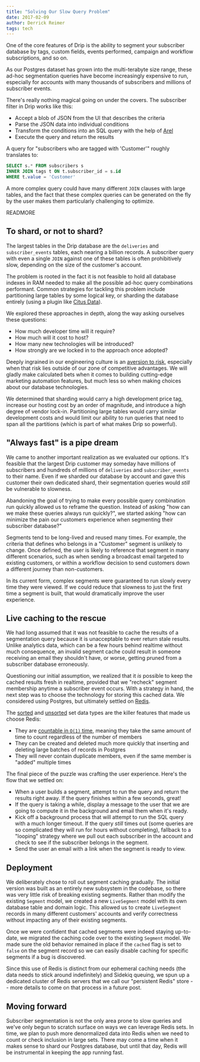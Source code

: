 ```yaml
---
title: "Solving Our Slow Query Problem"
date: 2017-02-09
author: Derrick Reimer
tags: tech
---
```


One of the core features of Drip is the ability to segment your subscriber database by tags, custom fields, events performed, campaign and workflow subscriptions, and so on.

As our Postgres dataset has grown into the multi-terabyte size range, these ad-hoc segmentation queries have become increasingly expensive to run, especially for accounts with many thousands of subscribers and millions of subscriber events.

There's really nothing magical going on under the covers. The subscriber filter in Drip works like this:

- Accept a blob of JSON from the UI that describes the criteria
- Parse the JSON data into individual conditions
- Transform the conditions into an SQL query with the help of [Arel](https://github.com/rails/arel)
- Execute the query and return the results

A query for "subscribers who are tagged with 'Customer'" roughly translates to:

```sql
SELECT s.* FROM subscribers s
INNER JOIN tags t ON t.subscriber_id = s.id
WHERE t.value = 'Customer'
```

A more complex query could have many different `JOIN` clauses with large tables, and the fact that these complex queries can be generated on the fly by the user makes them particularly challenging to optimize.

READMORE

## To shard, or not to shard?

The largest tables in the Drip database are the `deliveries` and `subscriber_events` tables, each nearing a billion records. A subscriber query with even a single `JOIN` against one of these tables is often prohibitively slow, depending on the size of the customer's account.

The problem is rooted in the fact it is not feasible to hold all database indexes in RAM needed to make all the possible ad-hoc query combinations performant. Common strategies for tackling this problem include partitioning large tables by some logical key, or sharding the database entirely (using a plugin like [Citus Data](https://www.citusdata.com/)).

We explored these approaches in depth, along the way asking ourselves these questions:

- How much developer time will it require?
- How much will it cost to host?
- How many new technologies will be introduced?
- How strongly are we locked in to the approach once adopted?

Deeply ingrained in our engineering culture is an [aversion to risk](http://www.scalingsaas.com/posts/choosing-the-perfect-tech-stack/), especially when that risk lies outside of our zone of competitive advantages. We will gladly make calculated bets when it comes to building cutting-edge marketing automation features, but much less so when making choices about our database technologies.

We determined that sharding would carry a high development price tag, increase our hosting cost by an order of magnitude, and introduce a high degree of vendor lock-in. Partitioning large tables would carry similar development costs and would limit our ability to run queries that need to span all the partitions (which is part of what makes Drip so powerful).

## "Always fast" is a pipe dream

We came to another important realization as we evaluated our options. It's feasible that the largest Drip customer may someday have millions of subscribers and hundreds of millions of `deliveries` and `subscriber_events` to their name. Even if we sharded our database by account and gave this customer their own dedicated shard, their segmentation queries would _still_ be vulnerable to slowness.

Abandoning the goal of trying to make every possible query combination run quickly allowed us to reframe the question. Instead of asking "how can we make these queries always run quickly?", we started asking "how can minimize the pain our customers experience when segmenting their subscriber database?"

Segments tend to be long-lived and reused many times. For example, the criteria that defines who belongs in a "Customer" segment is unlikely to change. Once defined, the user is likely to reference that segment in many different scenarios, such as when sending a broadcast email targeted to existing customers, or within a workflow decision to send customers down a different journey than non-customers.

In its current form, complex segments were guaranteed to run slowly every time they were viewed. If we could reduce that slowness to just the first time a segment is built, that would dramatically improve the user experience.

## Live caching to the rescue

We had long assumed that it was not feasible to cache the results of a segmentation query because it is unacceptable to ever return stale results. Unlike analytics data, which can be a few hours behind realtime without much consequence, an invalid segment cache could result in someone receiving an email they shouldn't have, or worse, getting pruned from a subscriber database erroneously.

Questioning our initial assumption, we realized that it _is_ possible to keep the cached results fresh in realtime, provided that we "recheck" segment membership anytime a subscriber event occurs. With a strategy in hand, the next step was to choose the technology for storing this cached data. We considered using Postgres, but ultimately settled on [Redis](https://redis.io/).

The [sorted](https://redis.io/commands#sorted_set) and [unsorted](https://redis.io/commands#set) set data types are the killer features that made us choose Redis:

- They are [countable in `O(1)` time](https://redis.io/commands/scard), meaning they take the same amount of time to count regardless of the number of members
- They can be created and deleted much more quickly that inserting and deleting large batches of records in Postgres
- They will never contain duplicate members, even if the same member is "added" multiple times

The final piece of the puzzle was crafting the user experience. Here's the flow that we settled on:

- When a user builds a segment, attempt to run the query and return the results right away. If the query finishes within a few seconds, great!
- If the query is taking a while, display a message to the user that we are going to compute it in the background and email them when it's ready.
- Kick off a background process that will attempt to run the SQL query with a much longer timeout. If the query _still_ times out (some queries are so complicated they will run for hours without completing), fallback to a "looping" strategy where we pull out each subscriber in the account and check to see if the subscriber belongs in the segment.
- Send the user an email with a link when the segment is ready to view.

## Deployment

We deliberately chose to roll out segment caching gradually. The initial version was built as an entirely new subsystem in the codebase, so there was very little risk of breaking existing segments. Rather than modify the existing `Segment` model, we created a new `LiveSegment` model with its own database table and domain logic. This allowed us to create `LiveSegment` records in many different customers' accounts and verify correctness without impacting any of their existing segments.

Once we were confident that cached segments were indeed staying up-to-date, we migrated the caching code over to the existing `Segment` model. We made sure the old behavior remained in place if the `cached` flag is set to `false` on the segment record so we can easily disable caching for specific segments if a bug is discovered.

Since this use of Redis is distinct from our ephemeral caching needs (the data needs to stick around indefinitely) and Sidekiq queuing, we spun up a dedicated cluster of Redis servers that we call our "persistent Redis" store -- more details to come on that process in a future post.

## Moving forward

Subscriber segmentation is not the only area prone to slow queries and we've only begun to scratch surface on ways we can leverage Redis sets. In time, we plan to push more denormalized data into Redis when we need to count or check inclusion in large sets. There may come a time when it makes sense to shard our Postgres database, but until that day, Redis will be instrumental in keeping the app running fast.
